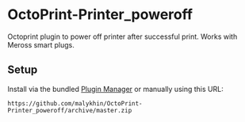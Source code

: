 # OctoPrint-Printer_poweroff

Octoprint plugin to power off printer after successful print. Works with Meross smart plugs.

## Setup

Install via the bundled [Plugin Manager](https://docs.octoprint.org/en/master/bundledplugins/pluginmanager.html)
or manually using this URL:

    https://github.com/malykhin/OctoPrint-Printer_poweroff/archive/master.zip
